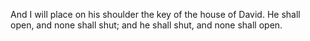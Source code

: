 And I will place on his shoulder the key of the house of David. He shall open, and none shall shut; and he shall shut, and none shall open.
